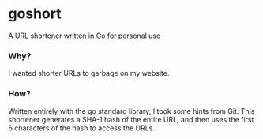 # goshort

A URL shortener written in Go for personal use

### Why?
I wanted shorter URLs to garbage on my website.

### How?
Written entirely with the go standard library, I took some hints from Git. This shortener
generates a SHA-1 hash of the entire URL, and then uses the first 6 characters of the hash
to access the URLs.